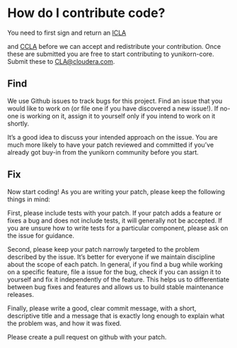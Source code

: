 # How do I contribute code?
You need to first sign and return an
[ICLA](https://github.com/cloudera/yunikorn-core/blob/master/CLAs/Cloudera%20ICLA_25APR2018.pdf)

and
[CCLA](https://github.com/cloudera/yunikorn-core/blob/master/CLAs/Cloudera%20CCLA_25APR2018.pdf)
before we can accept and redistribute your contribution. Once these are submitted you are
free to start contributing to yunikorn-core. Submit these to CLA@cloudera.com.

## Find
We use Github issues to track bugs for this project. Find an issue that you would like to
work on (or file one if you have discovered a new issue!). If no-one is working on it,
assign it to yourself only if you intend to work on it shortly.

It’s a good idea to discuss your intended approach on the issue. You are much more
likely to have your patch reviewed and committed if you’ve already got buy-in from the
yunikorn community before you start.

## Fix
Now start coding! As you are writing your patch, please keep the following things in mind:

First, please include tests with your patch. If your patch adds a feature or fixes a bug
and does not include tests, it will generally not be accepted. If you are unsure how to
write tests for a particular component, please ask on the issue for guidance.

Second, please keep your patch narrowly targeted to the problem described by the issue.
It’s better for everyone if we maintain discipline about the scope of each patch. In
general, if you find a bug while working on a specific feature, file a issue for the bug,
check if you can assign it to yourself and fix it independently of the feature. This helps
us to differentiate between bug fixes and features and allows us to build stable
maintenance releases.

Finally, please write a good, clear commit message, with a short, descriptive title and
a message that is exactly long enough to explain what the problem was, and how it was
fixed.

Please create a pull request on github with your patch.